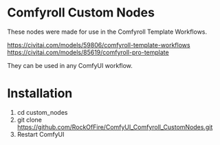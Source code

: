 # Comfyroll Custom Nodes

These nodes were made for use in the Comfyroll Template Workflows.

https://civitai.com/models/59806/comfyroll-template-workflows
https://civitai.com/models/85619/comfyroll-pro-template

They can be used in any ComfyUI workflow.

# Installation

1. cd custom_nodes
2. git clone https://github.com/RockOfFire/ComfyUI_Comfyroll_CustomNodes.git
3. Restart ComfyUI
